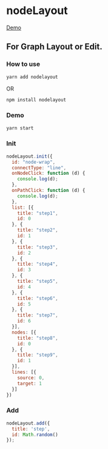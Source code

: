 # nodeLayout

<a href="https://zkboxing.com/nodeLayout/" target="_blank">Demo</a>

## For Graph Layout or Edit.

### How to use

```bash
yarn add nodelayout
```
OR
```bash
npm install nodelayout
```

### Demo
```bash
yarn start
```

### Init
```js
nodeLayout.init({
  id: "node-wrap",
  connectType: "line",
  onNodeClick: function (d) {
    console.log(d);
  },
  onPathClick: function (d) {
    console.log(d);
  },
  list: [{
    title: "step1",
    id: 0
  }, {
    title: "step2",
    id: 1
  }, {
    title: "step3",
    id: 2
  }, {
    title: "step4",
    id: 3
  }, {
    title: "step5",
    id: 4
  }, {
    title: "step6",
    id: 5
  }, {
    title: "step7",
    id: 6
  }],
  nodes: [{
    title: "step8",
    id: 0
  }, {
    title: "step9",
    id: 1
  }],
  lines: [{
    source: 0,
    target: 1
  }]
})
```
### Add
```js
nodeLayout.add({
  title: 'step',
  id: Math.random()
});
```